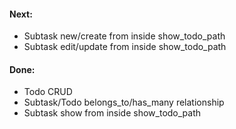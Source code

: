 #### Next:

* Subtask new/create from inside show_todo_path
* Subtask edit/update from inside show_todo_path

#### Done:

* Todo CRUD
* Subtask/Todo belongs_to/has_many relationship
* Subtask show from inside show_todo_path
